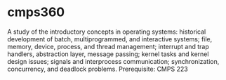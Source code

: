 # cmps360
A study of the introductory concepts in operating systems: historical  development of batch, multiprogrammed, and interactive systems; file,  memory, device, process, and thread management; interrupt and trap  handlers, abstraction layer, message passing; kernel tasks and kernel  design issues; signals and interprocess communication; synchronization,  concurrency, and deadlock problems. Prerequisite: CMPS 223
